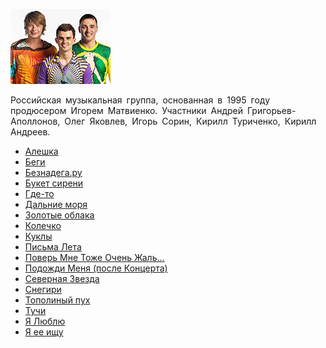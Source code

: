 ![](ivanushki_international.jpg)

Российская музыкальная группа, основанная в 1995 году продюсером Игорем Матвиенко. Участники Андрей Григорьев-Аполлонов, Олег Яковлев, Игорь Сорин, Кирилл Туриченко, Кирилл Андреев.

* [Алешка](Алешка)
* [Беги](Беги)
* [Безнадега.ру](Безнадега.ру)
* [Букет сирени](Букет%20сирени)
* [Где-то](Где-то)
* [Дальние моря](Дальние%20моря)
* [Зoлoтыe oблaкa](Зoлoтыe%20oблaкa)
* [Колечко](Колечко)
* [Куклы](Куклы)
* [Письма Лета](Письма%20Лета)
* [Поверь Мне Тоже Очень Жаль...](Поверь%20Мне%20Тоже%20Очень%20Жаль...)
* [Подожди Меня (после Концерта)](Подожди%20Меня%20(после%20Концерта))
* [Северная Звезда](Северная%20Звезда)
* [Снегири](Снегири)
* [Тополиный пух](Тополиный%20пух)
* [Тучи](Тучи)
* [Я Люблю](Я%20Люблю)
* [Я ее ищу](Я%20ее%20ищу)